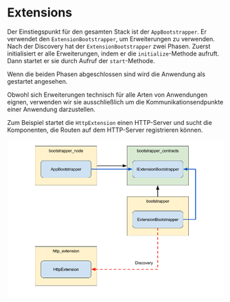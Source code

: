 # Extensions

Der Einstiegspunkt für den gesamten Stack ist der `AppBootstrapper`. Er
verwendet den `ExtensionBootstrapper`, um Erweiterungen zu verwenden. Nach der
Discovery hat der `ExtensionBootstrapper` zwei Phasen. Zuerst initialisiert er
alle Erweiterungen, indem er die `initialize`-Methode aufruft. Dann startet er
sie durch Aufruf der `start`-Methode.

Wenn die beiden Phasen abgeschlossen sind wird die Anwendung als gestartet angesehen.

Obwohl sich Erweiterungen technisch für alle Arten von Anwendungen eignen,
verwenden wir sie ausschließlich um die Kommunikationsendpunkte einer Anwendung
darzustellen.

Zum Beispiel startet die `HttpExtension` einen HTTP-Server und sucht die
Komponenten, die Routen auf dem HTTP-Server registrieren können.

![Extension](images/extensions.png)
